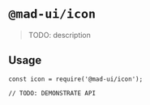 # `@mad-ui/icon`

> TODO: description

## Usage

```
const icon = require('@mad-ui/icon');

// TODO: DEMONSTRATE API
```
